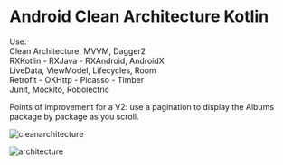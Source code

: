 # Android Clean Architecture Kotlin

Use: \
Clean Architecture, MVVM, Dagger2 \
RXKotlin - RXJava - RXAndroid, AndroidX \
LiveData, ViewModel, Lifecycles, Room \
Retrofit - OKHttp - Picasso - Timber \
Junit, Mockito, Robolectric

Points of improvement for a V2: use a pagination to display the Albums package by package as you scroll.

![cleanarchitecture](https://user-images.githubusercontent.com/8759564/52357098-cc41ac00-2a35-11e9-8d28-5b22f54be3e6.png)

![architecture](https://user-images.githubusercontent.com/8759564/52357097-cba91580-2a35-11e9-9887-61fc6f9a65f8.png)
